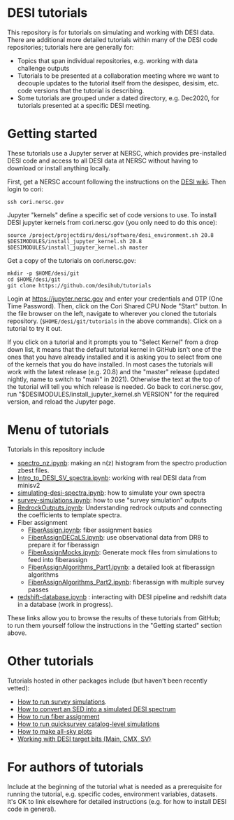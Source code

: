 # DESI tutorials

This repository is for tutorials on simulating and working with DESI data.
There are additional more detailed tutorials within many of the DESI code
repositories; tutorials here are generally for:
* Topics that span individual repositories, e.g. working with data challenge outputs
* Tutorials to be presented at a collaboration meeting where we want to decouple
  updates to the tutorial itself from the desispec, desisim, etc. code versions that
  the tutorial is describing.
* Some tutorials are grouped under a dated directory, e.g. Dec2020, for tutorials
  presented at a specific DESI meeting.

# Getting started

These tutorials use a Jupyter server at NERSC, which provides pre-installed DESI code and access to all DESI data at NERSC without having to download or install anything locally.

First, get a NERSC account following the instructions on the [DESI wiki](https://desi.lbl.gov/trac/wiki/Computing/AccessNersc). Then login to cori:
```
ssh cori.nersc.gov
```

Jupyter "kernels" define a specific set of code versions to use.  To install
DESI jupyter kernels from cori.nersc.gov (you only need to do this once):
```
source /project/projectdirs/desi/software/desi_environment.sh 20.8
$DESIMODULES/install_jupyter_kernel.sh 20.8
$DESIMODULES/install_jupyter_kernel.sh master
```

Get a copy of the tutorials on cori.nersc.gov:
```
mkdir -p $HOME/desi/git
cd $HOME/desi/git
git clone https://github.com/desihub/tutorials
```

Login at https://jupyter.nersc.gov and enter your credentials and OTP (One Time Password).
Then, click on the Cori Shared CPU Node "Start" button.
In the file browser on the left, navigate to wherever you cloned the
tutorials repository.  (`$HOME/desi/git/tutorials` in the above commands).
Click on a tutorial to try it out.

If you click on a tutorial and it prompts you to "Select Kernel" from a drop down list, it
means that the default tutorial kernel in GitHub isn't one of the ones that you have already
installed and it is asking you to select from one of the kernels that you do have installed.
In most cases the tutorials will work with the latest release (e.g. 20.8) and
the "master" release (updated nightly, name to switch to "main" in 2021).  Otherwise the
text at the top of the tutorial will tell you which release is needed.  Go back to
cori.nersc.gov, run "$DESIMODULES/install_jupyter_kernel.sh VERSION" for the required version,
and reload the Jupyter page.

# Menu of tutorials

Tutorials in this repository include
* [spectro_nz.ipynb](spectro_nz.ipynb): making an n(z) histogram from the spectro production zbest files.
* [Intro_to_DESI_SV_spectra.ipynb](Intro_to_DESI_SV_spectra.ipynb): working with real DESI data from minisv2
* [simulating-desi-spectra.ipynb](simulating-desi-spectra.ipynb): how to simulate your own spectra
* [survey-simulations.ipynb](survey-simulations.ipynb): how to use "survey simulation" outputs
* [RedrockOutputs.ipynb](redrock/RedrockOutputs.ipynb): Understanding redrock outputs and
    connecting the coefficients to template spectra.
* Fiber assignment
  * [FiberAssign.ipynb](FiberAssign.ipynb): fiber assignment basics
  * [FiberAssignDECaLS.ipynb](FiberAssignDECaLS.ipynb): use observational data from DR8 to prepare it for fiberassign
  * [FiberAssignMocks.ipynb](FiberAssignMocks.ipynb): Generate mock files from simulations to feed into fiberassign
  * [FiberAssignAlgorithms_Part1.ipynb](FiberAssignAlgorithms_Part1.ipynb): a detailed look at fiberassign algorithms
  * [FiberAssignAlgorithms_Part2.ipynb](FiberAssignAlgorithms_Part2.ipynb): fiberassign with multiple survey passes
* [redshift-database.ipynb](redshift-database.ipynb) : interacting with DESI pipeline and redshift data in
    a database (work in progress).

These links allow you to browse the results of these tutorials from GitHub; to run them yourself follow the instructions in the "Getting started" section above.

# Other tutorials

Tutorials hosted in other packages include (but haven't been recently vetted):
* [How to run survey simulations](https://github.com/desihub/surveysim/blob/master/doc/tutorial.rst).
* [How to convert an SED into a simulated DESI spectrum](https://github.com/desihub/specsim/blob/master/docs/nb/SimulationExamples.ipynb)
* [How to run fiber assignment](https://desi.lbl.gov/DocDB/cgi-bin/private/ShowDocument?docid=2742)
* [How to run quicksurvey catalog-level simulations](https://github.com/desihub/quicksurvey_example)
* [How to make all-sky plots](https://github.com/desihub/desiutil/blob/master/doc/nb/SkyMapExamples.ipynb)
* [Working with DESI target bits (Main, CMX, SV)](https://github.com/desihub/desitarget/blob/master/doc/nb/target-selection-bits-and-bitmasks.ipynb)

# For authors of tutorials

Include at the beginning of the tutorial what is needed as a prerequisite for running the tutorial,
e.g. specific codes, environment variables, datasets.  It's OK to link elsewhere for detailed
instructions (e.g. for how to install DESI code in general).

